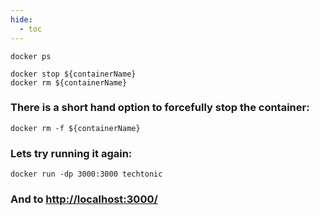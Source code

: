 ```yaml
---
hide:
  - toc
---
```


```
docker ps
```

```
docker stop ${containerName}
docker rm ${containerName}
```

### There is a short hand option to forcefully stop the container:

```
docker rm -f ${containerName}
```

### Lets try running it again:

```
docker run -dp 3000:3000 techtonic
```

### And to [http://localhost:3000/](http://localhost:3000/)
